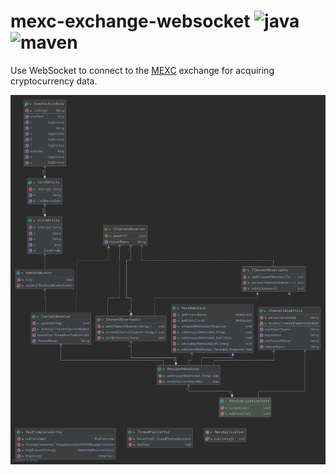 # mexc-exchange-websocket ![java](https://img.shields.io/badge/%20-java-orange) ![maven](https://img.shields.io/badge/%20-maven-blue)
Use WebSocket to connect to the [MEXC](https://www.mexc.com/) exchange for acquiring cryptocurrency data.


 
 


![UML](https://github.com/pjhsiao/mexc-exchange-websocket/blob/master/src/main/resources/doc/mexc.jpg)
